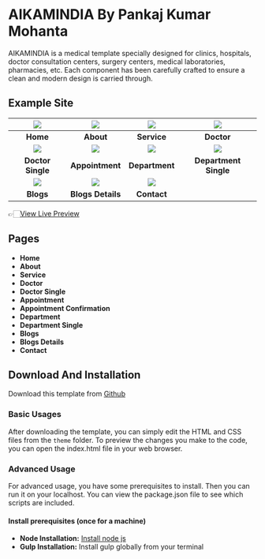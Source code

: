 # AIKAMINDIA By Pankaj Kumar Mohanta

AIKAMINDIA is a medical template specially designed for clinics, hospitals, doctor consultation centers, surgery centers, medical laboratories, pharmacies, etc. Each component has been carefully crafted to ensure a clean and modern design is carried through.

<!-- demo -->
## Example Site

| [![](screenshots/1.jpg)](https://demo.example.com/aikamindia/) | [![](screenshots/2.jpg)](https://demo.example.com/aikamindia/about.html) | [![](screenshots/3.jpg)](https://demo.example.com/aikamindia/service.html) | [![](screenshots/6.jpg)](https://demo.example.com/aikamindia/doctor.html) |
|:---:|:---:|:---:|:---:|
| **Home**  | **About**  | **Service** | **Doctor** |
| [![](screenshots/7.jpg)](https://demo.example.com/aikamindia/doctor-single.html) | [![](screenshots/8.jpg)](https://demo.example.com/aikamindia/appointment.html) | [![](screenshots/4.jpg)](https://demo.example.com/aikamindia/department.html) | [![](screenshots/5.jpg)](https://demo.example.com/aikamindia/department-single.html) |
| **Doctor Single**  | **Appointment**  | **Department** | **Department Single** |
| [![](screenshots/9.jpg)](https://demo.example.com/aikamindia/blog-sidebar.html) | [![](screenshots/10.jpg)](https://demo.example.com/aikamindia/blog-single.html) | [![](screenshots/11.jpg)](https://demo.example.com/aikamindia/contact.html) |
| **Blogs**  | **Blogs Details**  | **Contact** |

👉🏻[View Live Preview](https://demo.example.com/aikamindia/)

<!-- resources -->
## Pages

* **Home**
* **About**
* **Service**
* **Doctor**
* **Doctor Single**
* **Appointment**
* **Appointment Confirmation**
* **Department**
* **Department Single**
* **Blogs**
* **Blogs Details**
* **Contact**

<!-- download -->
## Download And Installation

Download this template from [Github](https://github.com/yourusername/aikamindia/archive/main.zip)

<!-- installation -->
### Basic Usages

After downloading the template, you can simply edit the HTML and CSS files from the `theme` folder. To preview the changes you make to the code, you can open the index.html file in your web browser.

### Advanced Usage

For advanced usage, you have some prerequisites to install. Then you can run it on your localhost. You can view the package.json file to see which scripts are included.

#### Install prerequisites (once for a machine)

* **Node Installation:** [Install node js](https://nodejs.org/en/download/)
* **Gulp Installation:** Install gulp globally from your terminal

